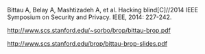 Bittau A, Belay A, Mashtizadeh A, et al. Hacking blind[C]//2014 IEEE Symposium on Security and Privacy. IEEE, 2014: 227-242.

http://www.scs.stanford.edu/~sorbo/brop/bittau-brop.pdf

http://www.scs.stanford.edu/brop/bittau-brop-slides.pdf
